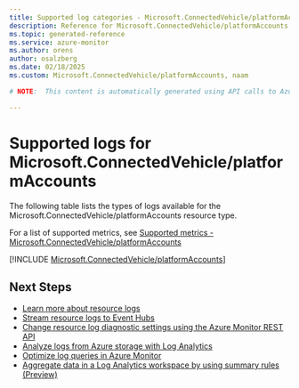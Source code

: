 ```yaml
---
title: Supported log categories - Microsoft.ConnectedVehicle/platformAccounts
description: Reference for Microsoft.ConnectedVehicle/platformAccounts in Azure Monitor Logs.
ms.topic: generated-reference
ms.service: azure-monitor
ms.author: orens
author: osalzberg
ms.date: 02/18/2025
ms.custom: Microsoft.ConnectedVehicle/platformAccounts, naam

# NOTE:  This content is automatically generated using API calls to Azure. Any edits made on these files will be overwritten in the next run of the script. 

---
```





# Supported logs for Microsoft.ConnectedVehicle/platformAccounts  
The following table lists the types of logs available for the Microsoft.ConnectedVehicle/platformAccounts resource type.
  
  
  
For a list of supported metrics, see [Supported metrics - Microsoft.ConnectedVehicle/platformAccounts](../supported-metrics/microsoft-connectedvehicle-platformaccounts-metrics.md)  
  

  
[!INCLUDE [Microsoft.ConnectedVehicle/platformAccounts](~/reusable-content/ce-skilling/azure/includes/azure-monitor/reference/logs/microsoft-connectedvehicle-platformaccounts-logs-include.md)]  
  

## Next Steps

* [Learn more about resource logs](/azure/azure-monitor/essentials/platform-logs-overview)
* [Stream resource logs to Event Hubs](/azure/azure-monitor/essentials/resource-logs#send-to-azure-event-hubs)
* [Change resource log diagnostic settings using the Azure Monitor REST API](/rest/api/monitor/diagnosticsettings)
* [Analyze logs from Azure storage with Log Analytics](/azure/azure-monitor/essentials/resource-logs#send-to-log-analytics-workspace)
* [Optimize log queries in Azure Monitor](/azure/azure-monitor/logs/query-optimization)
* [Aggregate data in a Log Analytics workspace by using summary rules (Preview)](/azure/azure-monitor/logs/summary-rules)